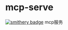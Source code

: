 # mcp-serve
[![smithery badge](https://smithery.ai/badge/@ly729027676/mcp-serve-testweather)](https://smithery.ai/server/@ly729027676/mcp-serve-testweather) 
mcp服务


